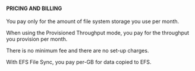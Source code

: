 #### PRICING AND BILLING

You pay only for the amount of file system storage you use per month.

When using the Provisioned Throughput mode, you pay for the throughput you
provision per month.

There is no minimum fee and there are no set-up charges.

With EFS File Sync, you pay per-GB for data copied to EFS.

